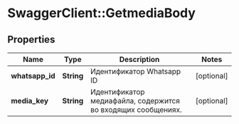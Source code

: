 # SwaggerClient::GetmediaBody

## Properties
Name | Type | Description | Notes
------------ | ------------- | ------------- | -------------
**whatsapp_id** | **String** | Идентификатор Whatsapp ID | [optional] 
**media_key** | **String** | Идентификатор медиафайла, содержится во входящих сообщениях. | [optional] 

